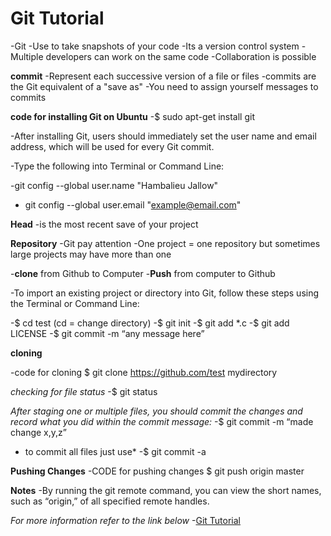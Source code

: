 # Git Tutorial
-Git -Use to take snapshots of your code
-Its a version control system
-Multiple developers can work on the same code
-Collaboration is possible

**commit** 
-Represent each successive version of a file or files 
-commits are the Git equivalent of a "save as"
-You need to assign yourself messages to commits

**code for installing Git on Ubuntu**
-$ sudo apt-get install git

-After installing Git, users should immediately set the user name and email address, which will be used for every Git commit.

-Type the following into Terminal or Command Line:

-git config --global user.name "Hambalieu Jallow"

- git config --global user.email "example@email.com"

**Head**
-is the most recent save of your project

**Repository**
-Git pay attention
-One project = one repository but sometimes large projects may have more than one 

-**clone** from Github to Computer
-**Push** from computer to Github


-To import an existing project or directory into Git, follow these steps using the Terminal or Command Line:

-$ cd test (cd = change directory)
-$ git init
-$ git add *.c
-$ git add LICENSE
-$ git commit -m “any message here”


**cloning**

-code for cloning  $ git clone https://github.com/test mydirectory

*checking for file status*
-$ git status


*After staging one or multiple files, you should commit the changes and record what you did within the commit message:*
-$ git commit -m “made change x,y,z”

* to commit all files just use*
-$ git commit -a


**Pushing Changes** 
-CODE for pushing changes  $ git push origin master

**Notes**
-By running the git remote command, you can view the short names, such as “origin,” of all specified remote handles.


*For more information refer to the link below*
-[Git Tutorial](https://blog.udemy.com/git-tutorial-a-comprehensive-guide/)












